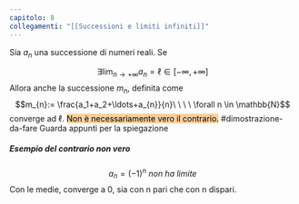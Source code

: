 ```yaml
---
capitolo: 8
collegamenti: "[[Successioni e limiti infiniti]]"
---
```

Sia $a_n$ una successione di numeri reali. Se

$$\exists \lim_{n\to+\infty}a_{n}= \ell \in [-\infty,+\infty]$$
Allora anche la successione $m_n$, definita come
$$m_{n}:= \frac{a_1+a_2+\ldots+a_{n}}{n}\ \ \ \ \forall n \in \mathbb{N}$$
converge ad $\ell$.
<mark style="background: #FFB86CA6;">Non è necessariamente vero il contrario.</mark>
#dimostrazione-da-fare 
Guarda appunti per la spiegazione
##### Esempio del contrario non vero
$$a_{n}= (-1)^{n}\ non\ ha\ limite$$
Con le medie, converge a 0, sia con n pari che con n dispari.
